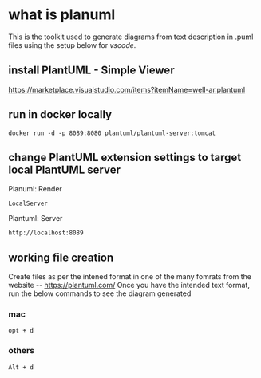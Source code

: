 # what is planuml
This is the toolkit used to generate diagrams from text description in <fileame>.puml files using the setup below for _*vscode*_.

## install PlantUML - Simple Viewer
https://marketplace.visualstudio.com/items?itemName=well-ar.plantuml

## run in docker locally
```
docker run -d -p 8089:8080 plantuml/plantuml-server:tomcat
```
## change PlantUML extension settings to target local PlantUML server
Planuml: Render
```
LocalServer
```
Plantuml: Server
```
http://localhost:8089
```

## working file creation
Create files as per the intened format in one of the many fomrats from the website -- https://plantuml.com/
Once you have the intended text format, run the below commands to see the diagram generated
### mac
```
opt + d
```
### others
```
Alt + d
```
